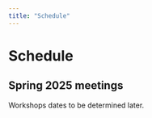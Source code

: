 ```yaml
---
title: "Schedule"
---
```



# Schedule

## Spring 2025 meetings
Workshops dates to be determined later.

